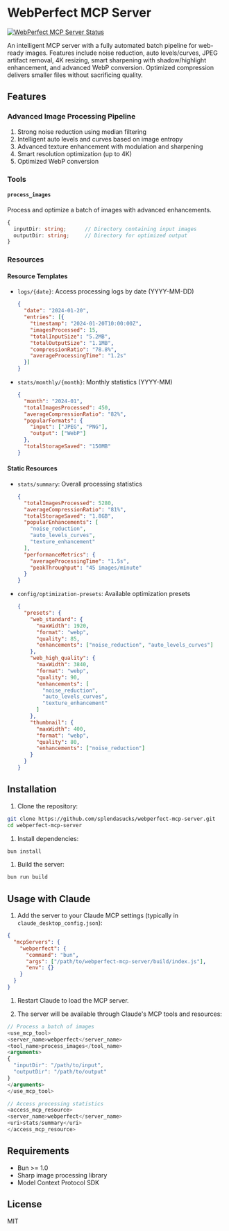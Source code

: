 # WebPerfect MCP Server

[![WebPerfect MCP Server Status](https://glama.ai/mcp/servers/am3lop071j/badge)](https://glama.ai/mcp/servers/am3lop071j)

An intelligent MCP server with a fully automated batch pipeline for web-ready images. Features include noise reduction, auto levels/curves, JPEG artifact removal, 4K resizing, smart sharpening with shadow/highlight enhancement, and advanced WebP conversion. Optimized compression delivers smaller files without sacrificing quality.

## Features

### Advanced Image Processing Pipeline

1. Strong noise reduction using median filtering
2. Intelligent auto levels and curves based on image entropy
3. Advanced texture enhancement with modulation and sharpening
4. Smart resolution optimization (up to 4K)
5. Optimized WebP conversion

### Tools

#### `process_images`

Process and optimize a batch of images with advanced enhancements.

```typescript
{
  inputDir: string;      // Directory containing input images
  outputDir: string;     // Directory for optimized output
}
```

### Resources

#### Resource Templates

- `logs/{date}`: Access processing logs by date (YYYY-MM-DD)

  ```json
  {
    "date": "2024-01-20",
    "entries": [{
      "timestamp": "2024-01-20T10:00:00Z",
      "imagesProcessed": 15,
      "totalInputSize": "5.2MB",
      "totalOutputSize": "1.1MB",
      "compressionRatio": "78.8%",
      "averageProcessingTime": "1.2s"
    }]
  }
  ```

- `stats/monthly/{month}`: Monthly statistics (YYYY-MM)

  ```json
  {
    "month": "2024-01",
    "totalImagesProcessed": 450,
    "averageCompressionRatio": "82%",
    "popularFormats": {
      "input": ["JPEG", "PNG"],
      "output": ["WebP"]
    },
    "totalStorageSaved": "150MB"
  }
  ```

#### Static Resources

- `stats/summary`: Overall processing statistics

  ```json
  {
    "totalImagesProcessed": 5280,
    "averageCompressionRatio": "81%",
    "totalStorageSaved": "1.8GB",
    "popularEnhancements": [
      "noise_reduction",
      "auto_levels_curves",
      "texture_enhancement"
    ],
    "performanceMetrics": {
      "averageProcessingTime": "1.5s",
      "peakThroughput": "45 images/minute"
    }
  }
  ```

- `config/optimization-presets`: Available optimization presets

  ```json
  {
    "presets": {
      "web_standard": {
        "maxWidth": 1920,
        "format": "webp",
        "quality": 85,
        "enhancements": ["noise_reduction", "auto_levels_curves"]
      },
      "web_high_quality": {
        "maxWidth": 3840,
        "format": "webp",
        "quality": 90,
        "enhancements": [
          "noise_reduction",
          "auto_levels_curves",
          "texture_enhancement"
        ]
      },
      "thumbnail": {
        "maxWidth": 400,
        "format": "webp",
        "quality": 80,
        "enhancements": ["noise_reduction"]
      }
    }
  }
  ```

## Installation

1. Clone the repository:

```bash
git clone https://github.com/splendasucks/webperfect-mcp-server.git
cd webperfect-mcp-server
```

1. Install dependencies:

```bash
bun install
```

1. Build the server:

```bash
bun run build
```

## Usage with Claude

1. Add the server to your Claude MCP settings (typically in `claude_desktop_config.json`):

```json
{
  "mcpServers": {
    "webperfect": {
      "command": "bun",
      "args": ["/path/to/webperfect-mcp-server/build/index.js"],
      "env": {}
    }
  }
}
```

1. Restart Claude to load the MCP server.

1. The server will be available through Claude's MCP tools and resources:

```typescript
// Process a batch of images
<use_mcp_tool>
<server_name>webperfect</server_name>
<tool_name>process_images</tool_name>
<arguments>
{
  "inputDir": "/path/to/input",
  "outputDir": "/path/to/output"
}
</arguments>
</use_mcp_tool>

// Access processing statistics
<access_mcp_resource>
<server_name>webperfect</server_name>
<uri>stats/summary</uri>
</access_mcp_resource>
```

## Requirements

- Bun >= 1.0
- Sharp image processing library
- Model Context Protocol SDK

## License

MIT
